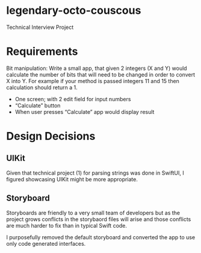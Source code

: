 # legendary-octo-couscous
Technical Interview Project

# Requirements
Bit manipulation:
Write a small app, that given 2 integers (X and Y) would calculate the number of bits that will need to be changed in order to convert X into Y. For example if your method is passed integers 11 and 15 then calculation should return a 1.
* One screen; with 2 edit field for input numbers
* “Calculate” button
* When user presses “Calculate” app would display result

# Design Decisions

## UIKit
Given that technical project (1) for parsing strings was done in SwiftUI, I figured showcasing UIKit
might be more appropriate.

## Storyboard
Storyboards are friendly to a very small team of developers but as the project grows conflicts in the
storybaord files will arise and those conflicts are much harder to fix than in typical Swift code.

I purposefully removed the default storyboard and converted the app to use only code generated
interfaces.

